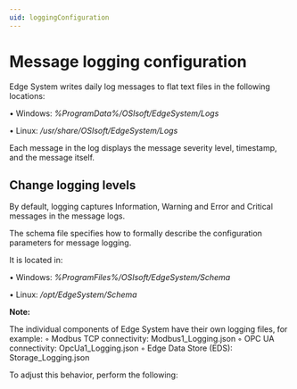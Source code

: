 ```yaml
---
uid: loggingConfiguration
---
```


# Message logging configuration
Edge System writes daily log messages to flat text files in the following locations:

• Windows: *%ProgramData%/OSIsoft/EdgeSystem/Logs*

• Linux: */usr/share/OSIsoft/EdgeSystem/Logs*

Each message in the log displays the message severity level, timestamp, and the message itself.

## Change logging levels

By default, logging captures Information, Warning and Error and Critical messages in the message logs.

The schema file specifies how to formally describe the configuration parameters for message logging. 

It is located in:

• Windows: *%ProgramFiles%/OSIsoft/EdgeSystem/Schema*

• Linux: */opt/EdgeSystem/Schema*

**Note:** 

The individual components of Edge System have their own logging files, for example:
◦ Modbus TCP connectivity: Modbus1_Logging.json
◦ OPC UA connectivity: OpcUa1_Logging.json
◦ Edge Data Store (EDS): Storage_Logging.json

To adjust this behavior, perform the following:
